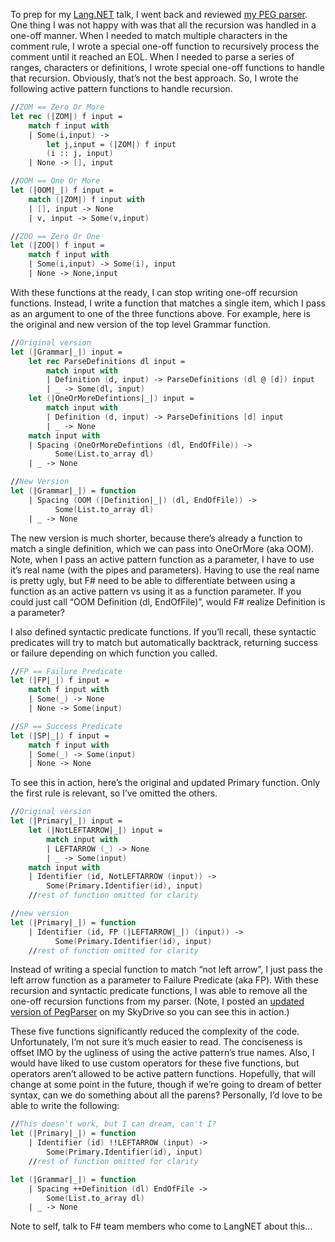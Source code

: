 To prep for my [Lang.NET](http://www.langnetsymposium.com/) talk, I went
back and reviewed [my PEG
parser](http://devhawk.net/2007/12/10/Practical+Parsing+In+F.aspx). One
thing I was not happy with was that all the recursion was handled in a
one-off manner. When I needed to match multiple characters in the
comment rule, I wrote a special one-off function to recursively process
the comment until it reached an EOL. When I needed to parse a series of
ranges, characters or definitions, I wrote special one-off functions to
handle that recursion. Obviously, that’s not the best approach. So, I
wrote the following active pattern functions to handle recursion.

``` fsharp
//ZOM == Zero Or More
let rec (|ZOM|) f input =
    match f input with
    | Some(i,input) ->
        let j,input = (|ZOM|) f input
        (i :: j, input)
    | None -> [], input

//OOM == One Or More
let (|OOM|_|) f input =
    match (|ZOM|) f input with
    | [], input -> None
    | v, input -> Some(v,input)

//ZOO == Zero Or One
let (|ZOO|) f input =
    match f input with
    | Some(i,input) -> Some(i), input
    | None -> None,input
```

With these functions at the ready, I can stop writing one-off recursion
functions. Instead, I write a function that matches a single item, which
I pass as an argument to one of the three functions above. For example,
here is the original and new version of the top level Grammar function.

``` fsharp
//Original version
let (|Grammar|_|) input =
    let rec ParseDefinitions dl input =
        match input with
        | Definition (d, input) -> ParseDefinitions (dl @ [d]) input
        | _ -> Some(dl, input)
    let (|OneOrMoreDefintions|_|) input =
        match input with
        | Definition (d, input) -> ParseDefinitions [d] input
        | _ -> None
    match input with
    | Spacing (OneOrMoreDefintions (dl, EndOfFile)) ->
          Some(List.to_array dl)
    | _ -> None

//New Version
let (|Grammar|_|) = function
    | Spacing (OOM (|Definition|_|) (dl, EndOfFile)) ->
          Some(List.to_array dl)
    | _ -> None
```

The new version is much shorter, because there’s already a function to
match a single definition, which we can pass into OneOrMore (aka OOM).
Note, when I pass an active pattern function as a parameter, I have to
use it’s real name (with the pipes and parameters). Having to use the
real name is pretty ugly, but F\# need to be able to differentiate
between using a function as an active pattern vs using it as a function
parameter. If you could just call “OOM Definition (dl, EndOfFile)”,
would F\# realize Definition is a parameter?

I also defined syntactic predicate functions. If you’ll recall, these
syntactic predicates will try to match but automatically backtrack,
returning success or failure depending on which function you called.

``` fsharp
//FP == Failure Predicate
let (|FP|_|) f input =
    match f input with
    | Some(_) -> None
    | None -> Some(input)

//SP == Success Predicate
let (|SP|_|) f input =
    match f input with
    | Some(_) -> Some(input)
    | None -> None
```

To see this in action, here’s the original and updated Primary function.
Only the first rule is relevant, so I’ve omitted the others.

``` fsharp
//Original version
let (|Primary|_|) input =
    let (|NotLEFTARROW|_|) input =
        match input with
        | LEFTARROW (_) -> None
        | _ -> Some(input)
    match input with
    | Identifier (id, NotLEFTARROW (input)) ->
        Some(Primary.Identifier(id), input)
    //rest of function omitted for clarity

//new version
let (|Primary|_|) = function
    | Identifier (id, FP (|LEFTARROW|_|) (input)) ->
          Some(Primary.Identifier(id), input)
    //rest of function omitted for clarity
```

Instead of writing a special function to match “not left arrow”, I just
pass the left arrow function as a parameter to Failure Predicate (aka
FP). With these recursion and syntactic predicate functions, I was able
to remove all the one-off recursion functions from my parser. (Note, I
posted an [updated version of
PegParser](http://cid-0d9bc809858885a4.skydrive.live.com/self.aspx/DevHawk%20Content/Projects/Practical%20Parsing%20in%20F|3/F|3%20PegParser%20|52008-01-29|6.zip)
on my SkyDrive so you can see this in action.)

These five functions significantly reduced the complexity of the code.
Unfortunately, I’m not sure it’s much easier to read. The conciseness is
offset IMO by the ugliness of using the active pattern’s true names.
Also, I would have liked to use custom operators for these five
functions, but operators aren’t allowed to be active pattern functions.
Hopefully, that will change at some point in the future, though if we’re
going to dream of better syntax, can we do something about all the
parens? Personally, I’d love to be able to write the following:

``` fsharp
//This doesn't work, but I can dream, can't I?
let (|Primary|_|) = function
    | Identifier (id) !!LEFTARROW (input) ->
        Some(Primary.Identifier(id), input)
    //rest of function omitted for clarity

let (|Grammar|_|) = function
    | Spacing ++Definition (dl) EndOfFile ->
        Some(List.to_array dl)
    | _ -> None
```

Note to self, talk to F\# team members who come to LangNET about this…
